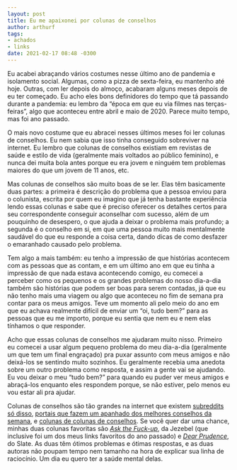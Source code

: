 ```yaml
---
layout: post
title: Eu me apaixonei por colunas de conselhos
author: arthurf
tags:
- achados
- links
date: 2021-02-17 08:48 -0300
---
```

Eu acabei abraçando vários costumes nesse último ano de pandemia e isolamento social. Algumas, como a pizza de sexta-feira, eu mantenho até hoje. Outras, com ler depois do almoço, acabaram alguns meses depois de eu ter começado. Eu acho eles bons definidores do tempo que tá passando durante a pandemia: eu lembro da “época em que eu via filmes nas terças-feiras”, algo que aconteceu entre abril e maio de 2020. Parece muito tempo, mas foi ano passado.

O mais novo costume que eu abracei nesses últimos meses foi ler colunas de conselhos. Eu nem sabia que isso tinha conseguido sobreviver na internet. Eu lembro que colunas de conselhos existiam em revistas de saúde e estilo de vida (geralmente mais voltados ao público feminino), e nunca dei muita bola antes porque eu era jovem e ninguém tem problemas maiores do que um jovem de 11 anos, etc.

Mas colunas de conselhos são muito boas de se ler. Elas têm basicamente duas partes: a primeira é descrição do problema que a pessoa enviou para o colunista, escrita por quem eu imagino que já tenha bastante experiência lendo essas colunas e sabe que é preciso oferecer os detalhes certos para seu correspondente conseguir aconselhar com sucesso, além de um pouquinho de desespero, o que ajuda a deixar o problema mais profundo; a segunda é o conselho em si, em que uma pessoa muito mais mentalmente saudável do que eu responde a coisa certa, dando dicas de como desfazer o emaranhado causado pelo problema.

Tem algo a mais também: eu tenho a impressão de que histórias acontecem com as pessoas que as contam, e em um último ano em que eu tinha a impressão de que nada estava acontecendo comigo, eu comecei a perceber como os pequenos e os grandes problemas do nosso dia-a-dia também são histórias que podem ser boas para serem contadas, já que eu não tenho mais uma viagem ou algo que aconteceu no fim de semana pra contar para os meus amigos. Teve um momento ali pelo meio do ano em que eu achava realmente difícil de enviar um “oi, tudo bem?” para as pessoas que eu me importo, porque eu sentia que nem eu e nem elas tínhamos o que responder.

Acho que essas colunas de conselhos me ajudaram muito nisso. Primeiro eu comecei a usar algum pequeno problema do meu dia-a-dia (geralmente um que tem um final engraçado) pra puxar assunto com meus amigos e não deixá-los se sentindo muito sozinhos. Eu geralmente recebia uma anedota sobre um outro problema como resposta, e assim a gente vai se ajudando. Eu vou deixar o meu “tudo bem?” para quando eu puder ver meus amigos e abraçá-los enquanto eles respondem porque, se não estiver, pelo menos eu vou estar ali pra ajudar.

Colunas de conselhos são tão grandes na internet que existem [subreddits só disso](https://www.reddit.com/r/AmItheAsshole/), [portais que fazem um apanhado dos melhores conselhos da semana](https://www.msn.com/en-us/lifestyle/lifestyleadvice), e [colunas de colunas de conselhos](https://digg.com/by/LV_Anderson). Se você quer dar uma chance, minhas duas colunas favoritas são [*Ask the Fuck-up*](https://jezebel.com/c/ask-a-fuck-up), da Jezebel (que inclusive foi um dos meus links favoritos do ano passado) e [*Dear Prudence*](https://slate.com/human-interest/dear-prudence), do Slate. As duas têm ótimos problemas e ótimas respostas, e as duas autoras não poupam tempo nem tamanho na hora de explicar sua linha de raciocínio. Um dia eu quero ter a saúde mental delas.
